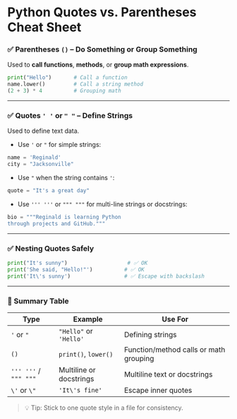 
# Python Quotes vs. Parentheses Cheat Sheet

### ✅ Parentheses `()` – Do Something or Group Something
Used to **call functions**, **methods**, or **group math expressions**.

```python
print("Hello")       # Call a function
name.lower()         # Call a string method
(2 + 3) * 4          # Grouping math
```

---

### ✅ Quotes `' '` or `" "` – Define Strings
Used to define text data.

- Use `'` or `"` for simple strings:
```python
name = 'Reginald'
city = "Jacksonville"
```

- Use `"` when the string contains `'`:
```python
quote = "It's a great day"
```

- Use `''' '''` or `""" """` for multi-line strings or docstrings:
```python
bio = """Reginald is learning Python
through projects and GitHub."""
```

---

### ✅ Nesting Quotes Safely

```python
print("It's sunny")                   # ✅ OK
print('She said, "Hello!"')          # ✅ OK
print('It\'s sunny')                 # ✅ Escape with backslash
```

---

### 🔄 Summary Table

| Type | Example | Use For |
|------|---------|---------|
| `'` or `"` | `"Hello"` or `'Hello'` | Defining strings |
| `()` | `print()`, `lower()` | Function/method calls or math grouping |
| `''' '''` / `""" """` | Multiline or docstrings | Multiline text or docstrings |
| `\'` or `\"` | `'It\'s fine'` | Escape inner quotes |

> 💡 Tip: Stick to one quote style in a file for consistency.
